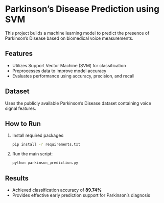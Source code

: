 
# Parkinson’s Disease Prediction using SVM

This project builds a machine learning model to predict the presence of Parkinson’s Disease based on biomedical voice measurements.

## Features

* Utilizes Support Vector Machine (SVM) for classification
* Preprocesses data to improve model accuracy
* Evaluates performance using accuracy, precision, and recall

## Dataset

Uses the publicly available Parkinson’s Disease dataset containing voice signal features.

## How to Run

1. Install required packages:

   ```bash
   pip install -r requirements.txt
   ```
2. Run the main script:

   ```bash
   python parkinson_prediction.py
   ```

## Results

* Achieved classification accuracy of **89.74%**
* Provides effective early prediction support for Parkinson’s diagnosis


